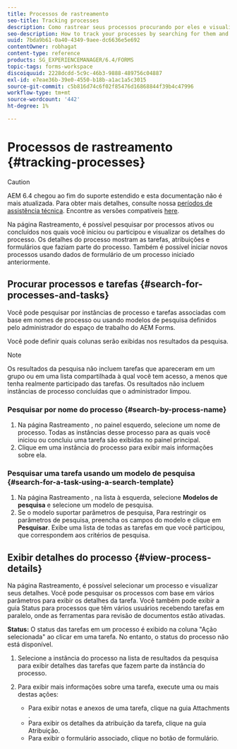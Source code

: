 ```yaml
---
title: Processos de rastreamento
seo-title: Tracking processes
description: Como rastrear seus processos procurando por eles e visualizando seus detalhes.
seo-description: How to track your processes by searching for them and viewing their details.
uuid: 7bda9b61-0a40-4349-9aee-dc6636e5e692
contentOwner: robhagat
content-type: reference
products: SG_EXPERIENCEMANAGER/6.4/FORMS
topic-tags: forms-workspace
discoiquuid: 2228dcdd-5c9c-46b3-9888-489756c04887
exl-id: e7eae36b-39e0-4550-b18b-a1ac1a5c3015
source-git-commit: c5b816d74c6f02f85476d16868844f39b4c47996
workflow-type: tm+mt
source-wordcount: '442'
ht-degree: 1%

---
```


# Processos de rastreamento {#tracking-processes}

>[!CAUTION]
>
>AEM 6.4 chegou ao fim do suporte estendido e esta documentação não é mais atualizada. Para obter mais detalhes, consulte nossa [períodos de assistência técnica](https://helpx.adobe.com/br/support/programs/eol-matrix.html). Encontre as versões compatíveis [here](https://experienceleague.adobe.com/docs/).

Na página Rastreamento, é possível pesquisar por processos ativos ou concluídos nos quais você iniciou ou participou e visualizar os detalhes do processo. Os detalhes do processo mostram as tarefas, atribuições e formulários que faziam parte do processo. Também é possível iniciar novos processos usando dados de formulário de um processo iniciado anteriormente.

## Procurar processos e tarefas {#search-for-processes-and-tasks}

Você pode pesquisar por instâncias de processo e tarefas associadas com base em nomes de processo ou usando modelos de pesquisa definidos pelo administrador do espaço de trabalho do AEM Forms.

Você pode definir quais colunas serão exibidas nos resultados da pesquisa.

>[!NOTE]
>
>Os resultados da pesquisa não incluem tarefas que apareceram em um grupo ou em uma lista compartilhada à qual você tem acesso, a menos que tenha realmente participado das tarefas. Os resultados não incluem instâncias de processo concluídas que o administrador limpou.

### Pesquisar por nome do processo {#search-by-process-name}

1. Na página Rastreamento , no painel esquerdo, selecione um nome de processo. Todas as instâncias desse processo para as quais você iniciou ou concluiu uma tarefa são exibidas no painel principal.
1. Clique em uma instância do processo para exibir mais informações sobre ela.

### Pesquisar uma tarefa usando um modelo de pesquisa {#search-for-a-task-using-a-search-template}

1. Na página Rastreamento , na lista à esquerda, selecione **Modelos de pesquisa** e selecione um modelo de pesquisa.
1. Se o modelo suportar parâmetros de pesquisa, Para restringir os parâmetros de pesquisa, preencha os campos do modelo e clique em **Pesquisar**. Exibe uma lista de todas as tarefas em que você participou, que correspondem aos critérios de pesquisa.

## Exibir detalhes do processo {#view-process-details}

Na página Rastreamento, é possível selecionar um processo e visualizar seus detalhes. Você pode pesquisar os processos com base em vários parâmetros para exibir os detalhes da tarefa. Você também pode exibir a guia Status para processos que têm vários usuários recebendo tarefas em paralelo, onde as ferramentas para revisão de documentos estão ativadas.

**Status:** O status das tarefas em um processo é exibido na coluna &quot;Ação selecionada&quot; ao clicar em uma tarefa. No entanto, o status do processo não está disponível.

1. Selecione a instância do processo na lista de resultados da pesquisa para exibir detalhes das tarefas que fazem parte da instância do processo.
1. Para exibir mais informações sobre uma tarefa, execute uma ou mais destas ações:

   * Para exibir notas e anexos de uma tarefa, clique na guia Attachments .
   * Para exibir os detalhes da atribuição da tarefa, clique na guia Atribuição.
   * Para exibir o formulário associado, clique no botão de formulário.
